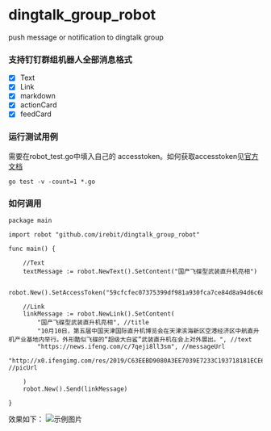 # dingtalk_group_robot
push message or notification to dingtalk group

### 支持钉钉群组机器人全部消息格式

- [x] Text
- [x] Link
- [x] markdown
- [x] actionCard
- [x] feedCard

###  运行测试用例

需要在robot_test.go中填入自己的 accesstoken。如何获取accesstoken见[官方文档](https://ding-doc.dingtalk.com/doc#/serverapi2/qf2nxq)

``` golang
go test -v -count=1 *.go
```

###  如何调用
``` golang
package main

import robot "github.com/irebit/dingtalk_group_robot"

func main() {

	//Text
	textMessage := robot.NewText().SetContent("国产飞碟型武装直升机亮相")

	robot.New().SetAccessToken("59cfcfec07375399df981a930fca7ce84d8a94d6c686b9518082e6c0cebff8e9").Send(textMessage)

	//Link
	linkMessage := robot.NewLink().SetContent(
		"国产飞碟型武装直升机亮相", //title
		"10月10日，第五届中国天津国际直升机博览会在天津滨海新区空港经济区中航直升机产业基地内举行。外形酷似飞碟的“超级大白鲨”武装直升机在会上对外展出。", //text
		"https://news.ifeng.com/c/7qeji8ll3sm", //messageUrl
		"http://x0.ifengimg.com/res/2019/C63EEBD9080A3EE7039E7233C193718181ECE61B_size109_w600_h450.jpeg", //picUrl

	)
	robot.New().Send(linkMessage)

}
```

效果如下：
![示例图片](https://github.com/irebit/dingtalk_group_robot/example.jpg)

